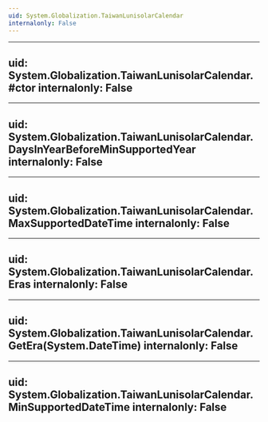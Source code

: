 ```yaml
---
uid: System.Globalization.TaiwanLunisolarCalendar
internalonly: False
---
```


---
uid: System.Globalization.TaiwanLunisolarCalendar.#ctor
internalonly: False
---

---
uid: System.Globalization.TaiwanLunisolarCalendar.DaysInYearBeforeMinSupportedYear
internalonly: False
---

---
uid: System.Globalization.TaiwanLunisolarCalendar.MaxSupportedDateTime
internalonly: False
---

---
uid: System.Globalization.TaiwanLunisolarCalendar.Eras
internalonly: False
---

---
uid: System.Globalization.TaiwanLunisolarCalendar.GetEra(System.DateTime)
internalonly: False
---

---
uid: System.Globalization.TaiwanLunisolarCalendar.MinSupportedDateTime
internalonly: False
---
